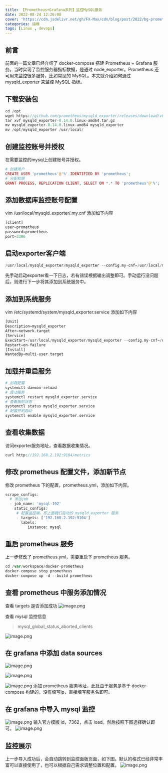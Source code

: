 ```yaml
---
title: 【Prometheus+Grafana系列】监控MySQL服务
date: 2022-08-24 12:26:08
cover: 'https://cdn.jsdelivr.net/gh/FX-Max/cdn/blog/post/2022/bg-prometheus-grafana-mysql.png'
categories: 运维
tags: [Linux , devops]
---
```


## 前言
前面的一篇文章已经介绍了 docker-compose 搭建 Prometheus + Grafana 服务。当时实现了监控服务器指标数据，是通过 node_exporter。Prometheus 还可用来监控很多服务，比如常见的  MySQL。本文就介绍如何通过 mysqld_exporter 来监控 MySQL 指标。

## 下载安装包
```php
cd /opt
wget https://github.com/prometheus/mysqld_exporter/releases/download/v0.14.0/mysqld_exporter-0.14.0.linux-amd64.tar.gz
tar xvf mysqld_exporter-0.14.0.linux-amd64.tar.gz
mv mysqld_exporter-0.14.0.linux-amd64 mysqld_exporter
mv /opt/mysqld_exporter /usr/local/
```

## 创建监控账号并授权
在需要监控的mysql上创建账号并授权。
```php
# 创建用户
CREATE USER 'prometheus'@'%' IDENTIFIED BY 'prometheus';
# 分配权限
GRANT PROCESS, REPLICATION CLIENT, SELECT ON *.* TO 'prometheus'@'%';
```

## 添加数据库监控账号配置
vim /usr/local/mysqld_exporter/.my.cnf
添加如下内容
```php
[client]
user=prometheus
password=prometheus
port=3306
```

## 启动exporter客户端
```php
/usr/local/mysqld_exporter/mysqld_exporter --config.my-cnf=/usr/local/mysqld_exporter/.my.cnf
```
先手动启动exporter看一下日志，若有错误根据输出调整即可。手动运行没问题后，则进行下一步将其添加到系统服务中。

## 添加到系统服务
vim /etc/systemd/system/mysqld_exporter.service
添加如下内容
```php
[Unit]
Description=mysqld_exporter
After=network.target
[Service]
ExecStart=/usr/local/mysqld_exporter/mysqld_exporter --config.my-cnf=/usr/local/mysqld_exporter/.my.cnf
Restart=on-failure
[Install]
WantedBy=multi-user.target
```

## 加载并重启服务
```php
# 加载配置
systemctl daemon-reload
# 启动服务
systemctl restart mysqld_exporter.service
# 查看服务状态
systemctl status mysqld_exporter.service
# 配置开机启动
systemctl enable mysqld_exporter.service
```

## 查看收集数据
访问exporter服务地址，查看数据收集情况。
```php
curl http://192.168.2.192:9104/metrics
```

## 修改 prometheus 配置文件，添加新节点
修改 prometheus 下的配置，prometheus.yml，添加如下内容。
```php
scrape_configs:  
  # 添加job
  - job_name: 'mysql-192'
    static_configs:
     # 配置监控端，即上面我们启动的 mysqld_exporter 服务
     - targets: ['192.168.2.192:9104']
       labels:
          instance: mysql
```

## 重启 prometheus 服务
上一步修改了 prometheus.yml，需要重启下 prometheus 服务。
```php
cd /var/workspace/docker-prometheus
docker-compose stop prometheus
docker-compose up -d --build prometheus
```

## 查看 prometheus 中服务添加情况
查看 targets 是否添加成功
![image.png](https://raw.githubusercontent.com/FX-Max/cdn/master/blog/post/2022/post-pgm-1.png)

查看 mysql 监控信息
> mysql_global_status_aborted_clients

![image.png](https://raw.githubusercontent.com/FX-Max/cdn/master/blog/post/2022/post-pgm-2.png)

## 在 grafana 中添加 data sources

![image.png](https://raw.githubusercontent.com/FX-Max/cdn/master/blog/post/2022/post-pgm-3.png)

![image.png](https://raw.githubusercontent.com/FX-Max/cdn/master/blog/post/2022/post-pgm-4.png)

![image.png](https://raw.githubusercontent.com/FX-Max/cdn/master/blog/post/2022/post-pgm-5.png)
添加 prometheus 服务地址，此处由于服务是基于 docker-compose 构建的，没有填写ip，直接填写服务名即可。

## 在 grafana 中导入 mysql 监控
![image.png](https://raw.githubusercontent.com/FX-Max/cdn/master/blog/post/2022/post-pgm-6.png)
输入官方模版 id，7362，点击 load。然后按照下图选择确认即可。
![image.png](https://raw.githubusercontent.com/FX-Max/cdn/master/blog/post/2022/post-pgm-7.png)

## 监控展示
上一步导入成功后，会自动跳转到监控面板页面，如下图。默认的格式已经非常丰富可以直接使用了，也可以根据自己需求调整位置和配置。
![image.png](https://raw.githubusercontent.com/FX-Max/cdn/master/blog/post/2022/post-pgm-8.png)
